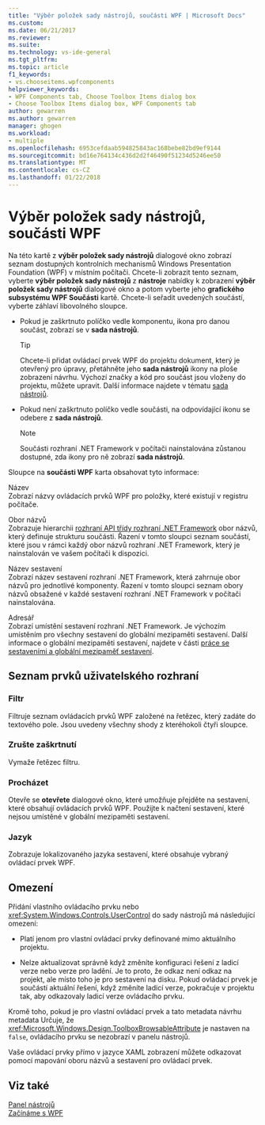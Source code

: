 ```yaml
---
title: "Výběr položek sady nástrojů, součásti WPF | Microsoft Docs"
ms.custom: 
ms.date: 06/21/2017
ms.reviewer: 
ms.suite: 
ms.technology: vs-ide-general
ms.tgt_pltfrm: 
ms.topic: article
f1_keywords:
- vs.chooseitems.wpfcomponents
helpviewer_keywords:
- WPF Components tab, Choose Toolbox Items dialog box
- Choose Toolbox Items dialog box, WPF Components tab
author: gewarren
ms.author: gewarren
manager: ghogen
ms.workload:
- multiple
ms.openlocfilehash: 6953cefdaab594825843ac168bebe82bd9ef9144
ms.sourcegitcommit: bd16e764134c436d2d2f46490f51234d5246ee50
ms.translationtype: MT
ms.contentlocale: cs-CZ
ms.lasthandoff: 01/22/2018
---
```

# <a name="choose-toolbox-items-wpf-components"></a>Výběr položek sady nástrojů, součásti WPF

Na této kartě z **výběr položek sady nástrojů** dialogové okno zobrazí seznam dostupných kontrolních mechanismů Windows Presentation Foundation (WPF) v místním počítači. Chcete-li zobrazit tento seznam, vyberte **výběr položek sady nástrojů** z **nástroje** nabídky k zobrazení **výběr položek sady nástrojů** dialogové okno a potom vyberte jeho **grafického subsystému WPF Součásti** kartě. Chcete-li seřadit uvedených součástí, vyberte záhlaví libovolného sloupce.

- Pokud je zaškrtnuto políčko vedle komponentu, ikona pro danou součást, zobrazí se v **sada nástrojů**.

    > [!TIP]
    > Chcete-li přidat ovládací prvek WPF do projektu dokument, který je otevřený pro úpravy, přetáhněte jeho **sada nástrojů** ikony na ploše zobrazení návrhu. Výchozí značky a kód pro součást jsou vloženy do projektu, můžete upravit. Další informace najdete v tématu [sada nástrojů](../../ide/reference/toolbox.md).

- Pokud není zaškrtnuto políčko vedle součásti, na odpovídající ikonu se odebere z **sada nástrojů**.

    > [!NOTE]
    > Součásti rozhraní .NET Framework v počítači nainstalována zůstanou dostupné, zda ikony pro ně zobrazí **sada nástrojů**.

Sloupce na **součásti WPF** karta obsahovat tyto informace:

Název  
Zobrazí názvy ovládacích prvků WPF pro položky, které existují v registru počítače.

Obor názvů  
Zobrazuje hierarchii [rozhraní API třídy rozhraní .NET Framework](/dotnet/api/?view=netframework-4.7) obor názvů, který definuje strukturu součásti. Řazení v tomto sloupci seznam součástí, které jsou v rámci každý obor názvů rozhraní .NET Framework, který je nainstalován ve vašem počítači k dispozici.

Název sestavení  
Zobrazí název sestavení rozhraní .NET Framework, která zahrnuje obor názvů pro jednotlivé komponenty. Řazení v tomto sloupci seznam obory názvů obsažené v každé sestavení rozhraní .NET Framework v počítači nainstalována.

Adresář  
Zobrazí umístění sestavení rozhraní .NET Framework. Je výchozím umístěním pro všechny sestavení do globální mezipaměti sestavení. Další informace o globální mezipaměti sestavení, najdete v části [práce se sestaveními a globální mezipaměť sestavení](/dotnet/framework/app-domains/working-with-assemblies-and-the-gac).

## <a name="uielement-list"></a>Seznam prvků uživatelského rozhraní

### <a name="filter"></a>Filtr

Filtruje seznam ovládacích prvků WPF založené na řetězec, který zadáte do textového pole. Jsou uvedeny všechny shody z kteréhokoli čtyři sloupce.

### <a name="clear"></a>Zrušte zaškrtnutí

Vymaže řetězec filtru.

### <a name="browse"></a>Procházet

Otevře se **otevřete** dialogové okno, které umožňuje přejděte na sestavení, které obsahují ovládacích prvků WPF. Použijte k načtení sestavení, které nejsou umístěné v globální mezipaměti sestavení.

### <a name="language"></a>Jazyk

Zobrazuje lokalizovaného jazyka sestavení, které obsahuje vybraný ovládací prvek WPF.

## <a name="limitations"></a>Omezení

Přidání vlastního ovládacího prvku nebo <xref:System.Windows.Controls.UserControl> do sady nástrojů má následující omezení:

- Platí jenom pro vlastní ovládací prvky definované mimo aktuálního projektu.

- Nelze aktualizovat správně když změníte konfiguraci řešení z ladicí verze nebo verze pro ladění. Je to proto, že odkaz není odkaz na projekt, ale místo toho je pro sestavení na disku. Pokud ovládací prvek je součástí aktuální řešení, když změníte ladicí verze, pokračuje v projektu tak, aby odkazovaly ladicí verze ovládacího prvku.

Kromě toho, pokud je pro vlastní ovládací prvek a tato metadata návrhu metadata Určuje, že <xref:Microsoft.Windows.Design.ToolboxBrowsableAttribute> je nastaven na `false`, ovládacího prvku se nezobrazí v panelu nástrojů.

Vaše ovládací prvky přímo v jazyce XAML zobrazení můžete odkazovat pomocí mapování oboru názvů a sestavení pro ovládací prvek.

## <a name="see-also"></a>Viz také

[Panel nástrojů](../../ide/reference/toolbox.md)  
[Začínáme s WPF](../../designers/getting-started-with-wpf.md)
